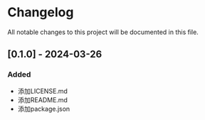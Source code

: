 # Changelog

All notable changes to this project will be documented in this file.

## [0.1.0] - 2024-03-26

### Added

- 添加LICENSE.md
- 添加README.md
- 添加package.json